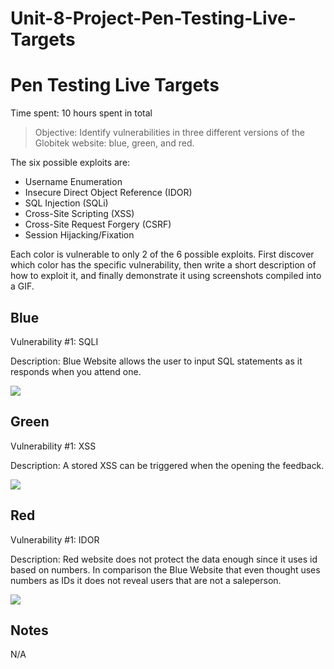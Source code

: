 # Unit-8-Project-Pen-Testing-Live-Targets
# Pen Testing Live Targets

Time spent: 10 hours spent in total

> Objective: Identify vulnerabilities in three different versions of the Globitek website: blue, green, and red.

The six possible exploits are:

* Username Enumeration
* Insecure Direct Object Reference (IDOR)
* SQL Injection (SQLi)
* Cross-Site Scripting (XSS)
* Cross-Site Request Forgery (CSRF)
* Session Hijacking/Fixation

Each color is vulnerable to only 2 of the 6 possible exploits. First discover which color has the specific vulnerability, then write a short description of how to exploit it, and finally demonstrate it using screenshots compiled into a GIF.

## Blue

Vulnerability #1: SQLI

Description:
Blue Website allows the user to input SQL statements as it responds when you attend one.

<img src="Kapture 2022-10-31 at 18.48.23.gif">


## Green

Vulnerability #1: XSS

Description: A stored XSS can be triggered when the opening the feedback.

<img src="Kapture 2022-10-31 at 18.51.01.gif">


## Red

Vulnerability #1: IDOR

Description: Red website does not protect the data enough since it uses id based on numbers. In comparison the Blue Website that even thought uses numbers as IDs it does not reveal users that are not a saleperson.

<img src="Kapture 2022-10-31 at 17.40.20.gif">


## Notes
N/A


